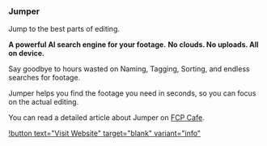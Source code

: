 ### Jumper

Jump to the best parts of editing.

**A powerful AI search engine for your footage.**
**No clouds. No uploads. All on device.**

Say goodbye to hours wasted on Naming, Tagging, Sorting, and endless searches for footage.

Jumper helps you find the footage you need in seconds, so you can focus on the actual editing.

You can read a detailed article about Jumper on [FCP Cafe](/news/20241106/).

[!button text="Visit Website" target="blank" variant="info"](https://getjumper.io)